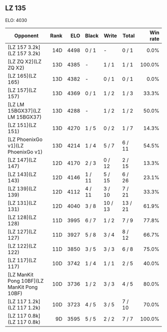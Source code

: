 ## LZ 135 ##

ELO: 4030

Opponent | Rank | ELO | Black | Write | Total | Win rate
---------|-----:|----:|-------|-------|-------|-------:
[LZ 157 3.2k](LZ 157 3.2k) | 14D | 4498 | 0 / 1 | - | 0 / 1 | 0.0%
[LZ ZQ X2](LZ ZQ X2) | 13D | 4385 | - | 1 / 1 | 1 / 1 | 100.0%
[LZ 165](LZ 165) | 13D | 4382 | - | 0 / 1 | 0 / 1 | 0.0%
[LZ 157](LZ 157) | 13D | 4369 | 0 / 1 | 1 / 2 | 1 / 3 | 33.3%
[LZ LM 15BGX37](LZ LM 15BGX37) | 13D | 4288 | - | 1 / 2 | 1 / 2 | 50.0%
[LZ 151](LZ 151) | 13D | 4270 | 1 / 5 | 0 / 2 | 1 / 7 | 14.3%
[LZ PhoenixGo v1](LZ PhoenixGo v1) | 13D | 4214 | 1 / 4 | 5 / 7 | 6 / 11 | 54.5%
[LZ 147](LZ 147) | 12D | 4170 | 2 / 3 | 0 / 12 | 2 / 15 | 13.3%
[LZ 143](LZ 143) | 12D | 4146 | 1 / 11 | 5 / 15 | 6 / 26 | 23.1%
[LZ 139](LZ 139) | 12D | 4112 | 4 / 11 | 3 / 10 | 7 / 21 | 33.3%
[LZ 131](LZ 131) | 12D | 4040 | 3 / 8 | 10 / 13 | 13 / 21 | 61.9%
[LZ 128](LZ 128) | 11D | 3995 | 6 / 7 | 1 / 2 | 7 / 9 | 77.8%
[LZ 127](LZ 127) | 11D | 3927 | 5 / 8 | 3 / 4 | 8 / 12 | 66.7%
[LZ 122](LZ 122) | 11D | 3850 | 3 / 5 | 3 / 3 | 6 / 8 | 75.0%
[LZ 117](LZ 117) | 10D | 3742 | 1 / 4 | 1 / 1 | 2 / 5 | 40.0%
[LZ ManKit Pong 10BF](LZ ManKit Pong 10BF) | 10D | 3736 | 1 / 2 | 3 / 3 | 4 / 5 | 80.0%
[LZ 117 1.2k](LZ 117 1.2k) | 10D | 3723 | 4 / 5 | 3 / 5 | 7 / 10 | 70.0%
[LZ 117 0.8k](LZ 117 0.8k) | 9D | 3595 | 5 / 5 | 2 / 2 | 7 / 7 | 100.0%
